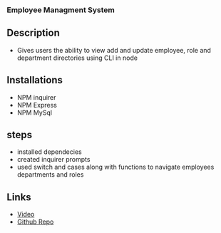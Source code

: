 ### Employee Managment System
## Description
- Gives users the ability to view add and update employee, role and department directories using CLI in node
## Installations
* NPM inquirer
* NPM Express
* NPM MySql

## steps
* installed dependecies
* created inquirer prompts
* used switch and cases along with functions to navigate employees departments and roles

## Links
* [Video](https://drive.google.com/file/d/16bVhvf2YhjvOkMaef55jN61Wy8vf1e9a/view)
* [Github Repo](https://github.com/rrtrenchf/Employee_Managment)








